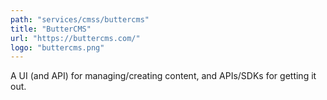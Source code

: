 ```yaml
---
path: "services/cmss/buttercms"
title: "ButterCMS"
url: "https://buttercms.com/"
logo: "buttercms.png"
---
```


A UI (and API) for managing/creating content, and APIs/SDKs for getting it out.

